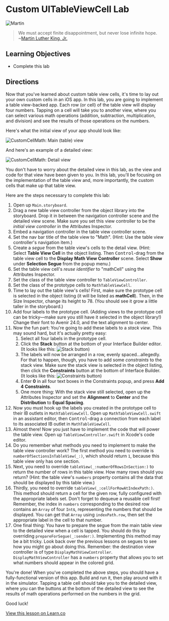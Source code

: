 # Custom UITableViewCell Lab

![Martin](http://i.imgur.com/8PU1o17.jpg?1)
 
> We must accept finite disappointment, but never lose infinite hope. ~[Martin Luther King, Jr.](https://en.wikipedia.org/wiki/Martin_Luther_King,_Jr.)

## Learning Objectives

* Complete this lab

## Directions

Now that you've learned about custom table view cells, it's time to lay out your own custom cells in an iOS app. In this lab, you are going to implement a table view-backed app. Each row (or cell) of the table view will display four numbers. Tapping on a cell will take you to another view, where you can select various math operations (addition, subtraction, multiplication, and division) and see the results of those operations on the numbers.

Here's what the initial view of your app should look like:

![CustomCellMath: Main (table) view](https://s3.amazonaws.com/learn-verified/customcellmath-main.png)

And here's an example of a detailed view:

![CustomCellMath: Detail view](https://s3.amazonaws.com/learn-verified/customcellmath-detail.png)

You don't have to worry about the detailed view in this lab, as the view and code for that view have been given to you. In this lab, you'll be focusing on the implementation of the table view and, more importantly, the custom cells that make up that table view.

Here are the steps necessary to complete this lab:

1. Open up `Main.storyboard`.
2. Drag a new table view controller from the object library into the storyboard. Drop it in between the navigation controller scene and the detailed view scene. Make sure you set this view controller to be the _initial view controller_ in the Attributes Inspector.
3. Embed a navigation controller in the table view controller scene.
4. Set the nav bar title of the table view to "Math". (Hint: Use the table view controller's navigation item.)
5. Create a _segue_ from the table view's cells to the detail view. (Hint: Select **Table View Cell** in the object listing. Then <kbd>Control</kbd>-drag from the table view cell to the **Display Math View Controller** scene. Select **Show** under **Selection Segue** from the popup menu.)
6. Set the table view cell's _reuse identifier_ to "mathCell" using the Attributes Inspector.
7. Set the class of the table view controller to `TableViewController`.
8. Set the class of the prototype cells to `MathTableViewCell`.
9. Time to lay out the table view's cells! First, make sure the prototype cell is selected in the object listing (it will be listed as **mathCell**). Then, in the Size Inspector, change its height to 78. (You should see it grow a little taller in the storyboard.)
10. Add four labels to the prototype cell. (Adding views to the prototype cell can be tricky—make sure you still have it selected in the object library!) Change their font to Avenir 24.0, and the text alignment to center.
11. Now the fun part: You're going to add these labels to a _stack view_. This may sound hard, but it's actually pretty easy:
	1. Select all four labels in the prototype cell.
	2. Click the **Stack** button at the bottom of your Interface Builder editor. (It looks like this: ![Stack button](https://s3.amazonaws.com/learn-verified/ib-stack-button.png))
	3. The labels will now be arranged in a row, evenly spaced...allegedly. For that to happen, though, you have to add some _constraints_ to the stack view. Make sure the stack view is selected in the object listing, then click the **Constraints** button at the bottom of Interface Builder. (It looks like this: ![Constraints button](https://s3.amazonaws.com/learn-verified/ib-constraints-button.png))
	4. Enter **0** in all four text boxes in the Constraints popup, and press **Add 4 Constraints**.
	5. One more thing: With the stack view still selected, open up the Attributes Inspector and set the **Alignment** to **Center** and the **Distribution** to **Equal Spacing**.
12. Now you must hook up the labels you created in the prototype cell to their IB outlets in `MathTableViewCell`. Open up `MathTableViewCell.swift` in an assistant editor, then <kbd>Control</kbd>-drag a connection from each label to its associated IB outlet in `MathTableViewCell`.
13. Almost there! Now you just have to implement the code that will power the table view. Open up `TableViewController.swift` in Xcode's code editor.
14. Do you remember what methods you need to implement to make the table view controller work? The first method you need to override is `numberOfSectionsInTableView(_:)`, which should return `1`, because this table view only has one section.
15. Next, you need to override `tableView(_:numberOfRowsInSection:)` to return the number of rows in this table view. How many rows should you return? (Hint: the table view's `numbers` property contains all the data that should be displayed by this table view.)
16. Thirdly, you need to override `tableView(_:cellForRowAtIndexPath:)`. This method should return a cell for the given row, fully configured with the appropriate labels set. Don't forget to dequeue a reusable cell first! Remember, the index in `numbers` corresponding to the desired row contains an `Array` of four `Int`s, representing the numbers that should be displayed. You can get that `Array` using `indexPath.row`, then set the appropriate label in the cell to that number.
17. One final thing: You have to prepare the segue from the main table view to the detailed view when a cell is tapped. You should do this by overriding `prepareForSegue(_:sender:)`. Implementing this method may be a bit tricky. Look back over the previous lessons on segues to see how you might go about doing this. Remember: the destination view controller is of type `DisplayMathViewController`. `DisplayMathViewController` has a `numbers` property that allows you to set what numbers should appear in the colored grid.

You're done! When you've completed the above steps, you should have a fully-functional version of this app. Build and run it, then play around with it in the simulator. Tapping a table cell should take you to the detailed view, where you can the buttons at the bottom of the detailed view to see the results of math operations performed on the numbers in the grid.

Good luck!

<a href='https://learn.co/lessons/CustomCellLab' data-visibility='hidden'>View this lesson on Learn.co</a>

